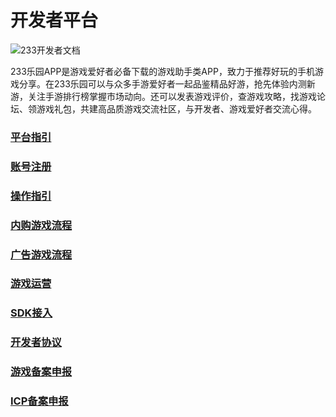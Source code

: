 # 开发者平台

![233开发者文档](https://cdn.233xyx.com/athena/online/3c718bdc52374734b9ece2108b8bdb77_243570267.webp)

233乐园APP是游戏爱好者必备下载的游戏助手类APP，致力于推荐好玩的手机游戏分享。在233乐园可以与众多手游爱好者一起品鉴精品好游，抢先体验内测新游，关注手游排行榜掌握市场动向。还可以发表游戏评价，查游戏攻略，找游戏论坛、领游戏礼包，共建高品质游戏交流社区，与开发者、游戏爱好者交流心得。

### [平台指引](../平台指引.md)

### [账号注册](../操作指引/企业认证.md)

### [操作指引](../操作指引/游戏测评.md)

### [内购游戏流程](../内购游戏流程/内购游戏流程.md)

### [广告游戏流程](../广告游戏流程/广告游戏对接流程.md)

### [游戏运营](../内购游戏流程/游戏测试申请.md)

### [SDK接入](../SDK接入/内购SDK客户端接入文档.md)

### [开发者协议](../开发者协议/平台隐私政策.md)

### [游戏备案申报](../游戏备案申报指引.md)

### [ICP备案申报](../ICP备案申报指引.md)
